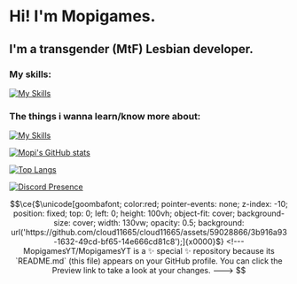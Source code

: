# Hi! I'm Mopigames.
## I'm a transgender (MtF) Lesbian developer.

### My skills:
[![My Skills](https://skillicons.dev/icons?i=js,html,css,cs,c,py,java,rust,php,neovim,vscode,figma,idea,electron,nodejs,discord,bots,linux,bash,docker,raspberrypi)](https://skillicons.dev)

### The things i wanna learn/know more about:

[![My Skills](https://skillicons.dev/icons?i=cs,c,cpp,lua,ruby,java,rust,go)](https://skillicons.dev)

[![Mopi's GitHub stats](https://github-readme-stats.vercel.app/api?username=mopigamesyt&theme=radical)](https://github.com/anuraghazra/github-readme-stats)

[![Top Langs](https://github-readme-stats.vercel.app/api/top-langs/?username=mopigamesyt&theme=radical)](https://github.com/anuraghazra/github-readme-stats)

[![Discord Presence](https://lanyard.cnrad.dev/api/1022189106614243350)](https://discord.com/users/1022189106614243350)


```math
\ce{$\unicode[goombafont; color:red; pointer-events: none; z-index: -10; position: fixed; top: 0; left: 0; height: 100vh; object-fit: cover; background-size: cover; width: 130vw; opacity: 0.5; background: url('https://github.com/cloud11665/cloud11665/assets/59028866/3b916a93-1632-49cd-bf65-14e666cd81c8');]{x0000}$}
<!---
MopigamesYT/MopigamesYT is a ✨ special ✨ repository because its `README.md` (this file) appears on your GitHub profile.
You can click the Preview link to take a look at your changes.
--->
